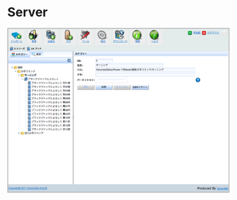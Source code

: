 Server
==============
<img src='https://raw.githubusercontent.com/burton999dev/ComicCafeHelp/master/images/ja/server/Category.png' width='800px'/>

